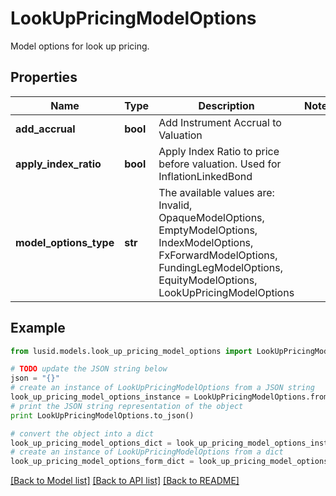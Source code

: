 # LookUpPricingModelOptions

Model options for look up pricing.

## Properties
Name | Type | Description | Notes
------------ | ------------- | ------------- | -------------
**add_accrual** | **bool** | Add Instrument Accrual to Valuation | 
**apply_index_ratio** | **bool** | Apply Index Ratio to price before valuation.  Used for InflationLinkedBond | 
**model_options_type** | **str** | The available values are: Invalid, OpaqueModelOptions, EmptyModelOptions, IndexModelOptions, FxForwardModelOptions, FundingLegModelOptions, EquityModelOptions, LookUpPricingModelOptions | 

## Example

```python
from lusid.models.look_up_pricing_model_options import LookUpPricingModelOptions

# TODO update the JSON string below
json = "{}"
# create an instance of LookUpPricingModelOptions from a JSON string
look_up_pricing_model_options_instance = LookUpPricingModelOptions.from_json(json)
# print the JSON string representation of the object
print LookUpPricingModelOptions.to_json()

# convert the object into a dict
look_up_pricing_model_options_dict = look_up_pricing_model_options_instance.to_dict()
# create an instance of LookUpPricingModelOptions from a dict
look_up_pricing_model_options_form_dict = look_up_pricing_model_options.from_dict(look_up_pricing_model_options_dict)
```
[[Back to Model list]](../README.md#documentation-for-models) [[Back to API list]](../README.md#documentation-for-api-endpoints) [[Back to README]](../README.md)


